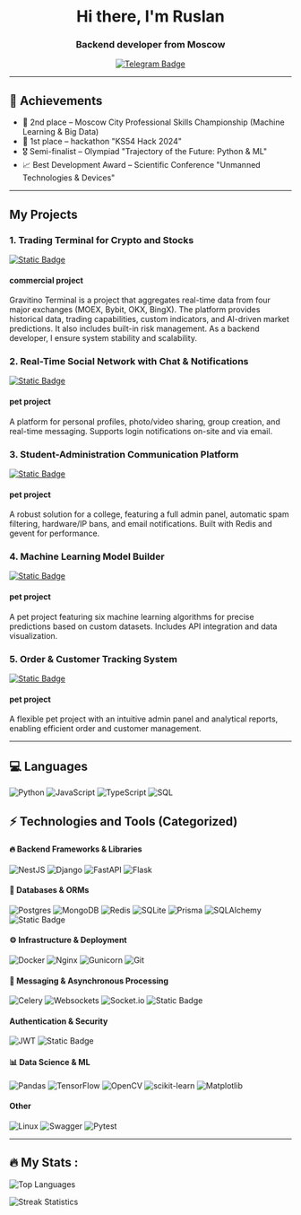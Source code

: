 <div align = "center">
    <div id="header" align="center">
        <h1>Hi there, I'm Ruslan</h1>
        <h3>Backend developer from Moscow</h3>
        <a href="https://t.me/Oberrrr">
            <img src="https://img.shields.io/badge/Telegram-blue?style=for-the-badge&logo=telegram&logoColor=white" alt="Telegram Badge">
        </a>
    </div>
</div>

---
## 🚀 Achievements
- 🥈 2nd place – Moscow City Professional Skills Championship (Machine Learning & Big Data)
- 🥇 1st place – hackathon "KS54 Hack 2024"
- 🎖 Semi-finalist – Olympiad "Trajectory of the Future: Python & ML"
- 📈 Best Development Award – Scientific Conference "Unmanned Technologies & Devices"
---
## My Projects

### 1. **Trading Terminal for Crypto and Stocks**  
<a href='https://terminal.gravitino.ru/'>
<img alt="Static Badge" src="https://img.shields.io/badge/Trading%20Terminal%20(click)-8A2BE2?style=for-the-badge">
</a>

#### commercial project

Gravitino Terminal is a project that aggregates real-time data from four major exchanges (MOEX, Bybit, OKX, BingX). The platform provides historical data, trading capabilities, custom indicators, and AI-driven market predictions. It also includes built-in risk management. As a backend developer, I ensure system stability and scalability.  

### 2. **Real-Time Social Network with Chat & Notifications**  
<a href='https://social-net.ober0.ru?email=test@gmail.com&password=test1234'>  
<img alt="Static Badge" src="https://img.shields.io/badge/Social%20Network%20(click)-1E90FF?style=for-the-badge">  
</a>  

#### pet project

A platform for personal profiles, photo/video sharing, group creation, and real-time messaging. Supports login notifications on-site and via email.  

### 3. **Student-Administration Communication Platform** 


<a href='https://students-feedback.ober0.ru/'>  
<img alt="Static Badge" src="https://img.shields.io/badge/Student%20Platform%20(click)-32CD32?style=for-the-badge">  
</a>  

#### pet project

A robust solution for a college, featuring a full admin panel, automatic spam filtering, hardware/IP bans, and email notifications. Built with Redis and gevent for performance.  

### 4. **Machine Learning Model Builder**  

<a href='https://ml-learn.ober0.ru/'>  
<img alt="Static Badge" src="https://img.shields.io/badge/Machine%20Learning%20Model%20(click)-FF4500?style=for-the-badge">  
</a>  

#### pet project

A pet project featuring six machine learning algorithms for precise predictions based on custom datasets. Includes API integration and data visualization.  


### 5. **Order & Customer Tracking System**  

<a href='https://orders.ober0.ru/login/?next=%2Forders%2F&email=test&password=test'>  
<img alt="Static Badge" src="https://img.shields.io/badge/Order%20Tracking%20(click)-FF1493?style=for-the-badge">  
</a>  

#### pet project

A flexible pet project with an intuitive admin panel and analytical reports, enabling efficient order and customer management.

---

## 💻 Languages 
![Python](https://img.shields.io/badge/python-3670A0?style=for-the-badge&logo=python&logoColor=ffdd54)
![JavaScript](https://img.shields.io/badge/javascript-%23323330.svg?style=for-the-badge&logo=javascript&logoColor=%23F7DF1E)
![TypeScript](https://img.shields.io/badge/typescript-%23007ACC.svg?style=for-the-badge&logo=typescript&logoColor=white)
![SQL](https://img.shields.io/badge/SQL-blue?style=for-the-badge&logo=sql&logoColor=white)

## ⚡ Technologies and Tools (Categorized)  

#### 🔥 **Backend Frameworks & Libraries**  
![NestJS](https://img.shields.io/badge/nestjs-%23E0234E.svg?style=for-the-badge&logo=nestjs&logoColor=white)
![Django](https://img.shields.io/badge/django-%23092E20.svg?style=for-the-badge&logo=django&logoColor=white)
![FastAPI](https://img.shields.io/badge/FastAPI-005571?style=for-the-badge&logo=fastapi)
![Flask](https://img.shields.io/badge/flask-%23000.svg?style=for-the-badge&logo=flask&logoColor=white)

#### 💾 **Databases & ORMs**  
![Postgres](https://img.shields.io/badge/postgres-%23316192.svg?style=for-the-badge&logo=postgresql&logoColor=white)
![MongoDB](https://img.shields.io/badge/MongoDB-%234ea94b.svg?style=for-the-badge&logo=mongodb&logoColor=white)
![Redis](https://img.shields.io/badge/redis-%23DD0031.svg?style=for-the-badge&logo=redis&logoColor=white)
![SQLite](https://img.shields.io/badge/sqlite-%2307405e.svg?style=for-the-badge&logo=sqlite&logoColor=white)
![Prisma](https://img.shields.io/badge/Prisma-3982CE?style=for-the-badge&logo=Prisma&logoColor=white)
![SQLAlchemy](https://img.shields.io/badge/SQLALCHEMY-D71F00?style=for-the-badge&logoColor=white&logoSize=auto)
![Static Badge](https://img.shields.io/badge/Django%20ORM-8A2BE2?style=for-the-badge)



#### ⚙️ **Infrastructure & Deployment**  
![Docker](https://img.shields.io/badge/Docker-%230db7ed.svg?style=for-the-badge&logo=docker&logoColor=white)
![Nginx](https://img.shields.io/badge/nginx-%23009639.svg?style=for-the-badge&logo=nginx&logoColor=white)
![Gunicorn](https://img.shields.io/badge/gunicorn-%298729.svg?style=for-the-badge&logo=gunicorn&logoColor=white)
![Git](https://img.shields.io/badge/git-%23F05033.svg?style=for-the-badge&logo=git&logoColor=white)

#### 🔄 **Messaging & Asynchronous Processing**  
![Celery](https://img.shields.io/badge/celery-%23a9cc54.svg?style=for-the-badge&logo=celery&logoColor=ddf4a4)
![Websockets](https://img.shields.io/badge/Websockets-1f425f?style=for-the-badge&logo=websockets&logoColor=white)
![Socket.io](https://img.shields.io/badge/Socket.io-black?style=for-the-badge&logo=socket.io&badgeColor=010101)
![Static Badge](https://img.shields.io/badge/Gevent-8A2BE2?style=for-the-badge)

####  **Authentication & Security**  
![JWT](https://img.shields.io/badge/JWT-black?style=for-the-badge&logo=JSON%20web%20tokens) 
![Static Badge](https://img.shields.io/badge/Hash%20Lib-8A2BE2?style=for-the-badge)

#### 📊 **Data Science & ML**  
![Pandas](https://img.shields.io/badge/pandas-%23150458.svg?style=for-the-badge&logo=pandas&logoColor=white)
![TensorFlow](https://img.shields.io/badge/TensorFlow-%23FF6F00.svg?style=for-the-badge&logo=TensorFlow&logo)
![OpenCV](https://img.shields.io/badge/opencv-%23white.svg?style=for-the-badge&logo=opencv&logoColor=white)
![scikit-learn](https://img.shields.io/badge/scikit--learn-%23F7931E.svg?style=for-the-badge&logo=scikit-learn&logoColor=white)
![Matplotlib](https://img.shields.io/badge/Matplotlib-%23ffffff.svg?style=for-the-badge&logo=Matplotlib&logoColor=black)


#### **Other**
![Linux](https://img.shields.io/badge/Linux-FCC624?style=for-the-badge&logo=linux&logoColor=black)
![Swagger](https://img.shields.io/badge/Swagger-%23Clojure?style=for-the-badge&logo=swagger&logoColor=white)
![Pytest](https://img.shields.io/badge/Pytest-FF6347?style=for-the-badge&logo=pytest&logoColor=white)

---

##  🔥 My Stats :

![Top Languages](https://github-readme-stats.vercel.app/api/top-langs/?username=ober0&theme=dark&hide_border=true&include_all_commits=false&count_private=true&layout=compact)

![Streak Statistics](https://github-readme-streak-stats.herokuapp.com/?user=ober0&theme=dark&hide_border=true)
